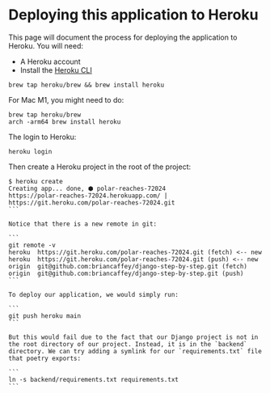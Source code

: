 # Deploying this application to Heroku

This page will document the process for deploying the application to Heroku. You will need:

- A Heroku account
- Install the [Heroku CLI](https://devcenter.heroku.com/articles/heroku-cli)

```
brew tap heroku/brew && brew install heroku
```

For Mac M1, you might need to do:

```
brew tap heroku/brew
arch -arm64 brew install heroku
```

The login to Heroku:

```
heroku login
```

Then create a Heroku project in the root of the project:

````
$ heroku create
Creating app... done, ⬢ polar-reaches-72024
https://polar-reaches-72024.herokuapp.com/ | https://git.heroku.com/polar-reaches-72024.git
```

Notice that there is a new remote in git:

```
git remote -v
heroku  https://git.heroku.com/polar-reaches-72024.git (fetch) <-- new
heroku  https://git.heroku.com/polar-reaches-72024.git (push) <-- new
origin  git@github.com:briancaffey/django-step-by-step.git (fetch)
origin  git@github.com:briancaffey/django-step-by-step.git (push)
```

To deploy our application, we would simply run:

```
git push heroku main
```

But this would fail due to the fact that our Django project is not in the root directory of our project. Instead, it is in the `backend` directory. We can try adding a symlink for our `requirements.txt` file that poetry exports:

```
ln -s backend/requirements.txt requirements.txt
```